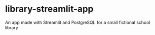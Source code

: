 # library-streamlit-app
An app made with Streamlit and PostgreSQL for a small fictional school library
